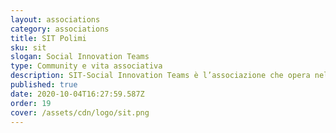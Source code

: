 ```yaml
---
layout: associations
category: associations
title: SIT Polimi
sku: sit
slogan: Social Innovation Teams
type: Community e vita associativa
description: SIT-Social Innovation Teams è l’associazione che opera nel campo dell'Innovazione Sociale e Sviluppo Sostenibile. Siamo attivi dentro l'università come fuori: divulghiamo i valori dell’innovazione Sociale in Ateneo, con eventi, workshop e sui social; diamo poi la possibilità agli studenti di affacciarsi al mondo imprenditoriale, partecipando a progetti innovativi e sostenendo startup ad impatto sociale, facendo network e sviluppando soft skills.
published: true
date: 2020-10-04T16:27:59.587Z
order: 19
cover: /assets/cdn/logo/sit.png
---
```

